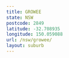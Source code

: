 ```yaml
---
title: GROWEE
state: NSW
postcode: 2849
latitude: -32.708935
longitude: 150.059088
url: /nsw/growee/
layout: suburb
---
```

